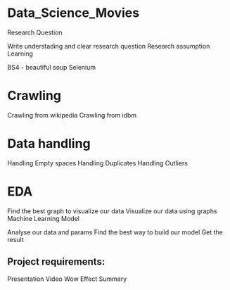 # Data_Science_Movies

Research Question

 Write understading and clear research question
 Research assumption
Learning

 BS4 - beautiful soup
 Selenium
# Crawling

 Crawling from wikipedia
 Crawling from idbm
 
# Data handling

 Handling Empty spaces
 Handling Duplicates
 Handling Outliers
# EDA

 Find the best graph to visualize our data
 Visualize our data using graphs
Machine Learning Model

 Analyse our data and params
 Find the best way to build our model
 Get the result
## Project requirements:
 Presentation
 Video
 Wow Effect
 Summary
